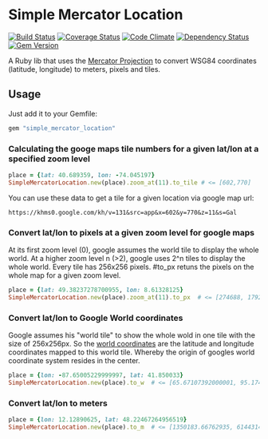 # Simple Mercator Location

[![Build Status](https://travis-ci.org/romanlehnert/simple_mercator_location.png)](https://travis-ci.org/romanlehnert/simple_mercator_location)
[![Coverage Status](https://coveralls.io/repos/romanlehnert/simple_mercator_location/badge.png?branch=master)](https://coveralls.io/r/romanlehnert/simple_mercator_location?branch=master)
[![Code Climate](https://codeclimate.com/github/romanlehnert/simple_mercator_location.png)](https://codeclimate.com/github/romanlehnert/simple_mercator_location)
[![Dependency Status](https://gemnasium.com/romanlehnert/simple_mercator_location.png)](https://gemnasium.com/romanlehnert/simple_mercator_location)
[![Gem Version](https://badge.fury.io/rb/simple_mercator_location.png)](http://badge.fury.io/rb/simple_mercator_location)


A Ruby lib that uses the [Mercator Projection](https://en.wikipedia.org/wiki/Mercator_projection) to convert WSG84 coordinates (latitude, longitude) to meters, pixels and tiles. 

## Usage

Just add it to your Gemfile:

```ruby
gem "simple_mercator_location"
```


### Calculating the googe maps tile numbers for a given lat/lon at a specified zoom level
```ruby
place = {lat: 40.689359, lon: -74.045197}
SimpleMercatorLocation.new(place).zoom_at(11).to_tile # <= [602,770]
```
You can use these data to get a tile for a given location via google map url: 
```
https://khms0.google.com/kh/v=131&src=app&x=602&y=770&z=11&s=Gal
```


### Convert lat/lon to pixels at a given zoom level for google maps
At its first zoom level (0), google assumes the world tile to display the whole world. At a higher zoom level n (>2), google uses 2^n tiles to display the whole world. Every tile has 256x256 pixels. #to_px retuns the pixels on the whole map for a given zoom level.
```ruby
place = {lat: 49.38237278700955, lon: 8.61328125}
SimpleMercatorLocation.new(place).zoom_at(11).to_px  # <= [274688, 179200]
```


### Convert lat/lon to Google World coordinates
Google assumes his "world tile" to show the whole wold in one tile with the size of 256x256px. 
So the [world coordinates](https://developers.google.com/maps/documentation/javascript/examples/map-coordinates) 
are the latitude and longitude coordinates mapped to this world tile. Whereby the origin of googles world coordinate system resides in the center. 
```ruby
place = {lon: -87.65005229999997, lat: 41.850033}
SimpleMercatorLocation.new(place).to_w  # <= [65.67107392000001, 95.1748950436046]
```


### Convert lat/lon to meters
```ruby
place = {lon: 12.12890625, lat: 48.22467264956519}
SimpleMercatorLocation.new(place).to_m  # <= [1350183.66762935, 6144314.08167561]
```

